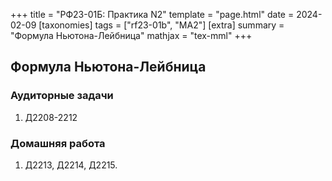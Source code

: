 +++
title = "РФ23-01Б: Практика N2"
template = "page.html"
date = 2024-02-09
[taxonomies]
tags = ["rf23-01b", "MA2"]
[extra]
summary = "Формула Ньютона-Лейбница"
mathjax = "tex-mml"
+++

<!-- more -->
## Формула Ньютона-Лейбница

### Аудиторные задачи

1. Д2208-2212

### Домашняя работа

1. Д2213, Д2214, Д2215.